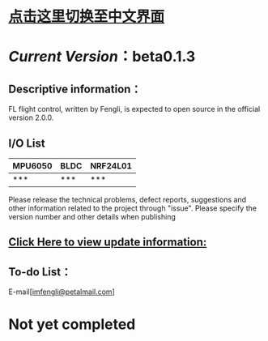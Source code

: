 # [点击这里切换至中文界面]
[点击这里切换至中文界面]:https://github.com/ImFengLi/FL_UAV
# ***Current Version***：beta0.1.3

## Descriptive information：
FL flight control, written by Fengli, is expected to open source in the official version 2.0.0.
## I/O List
|MPU6050|BLDC|NRF24L01|
|---|---|---|
| *** | *** | *** |

Please release the technical problems, defect reports, suggestions and other information related to the project through "issue". Please specify the version number and other details when publishing
## [Click Here to view update information:]
[Click Here to view update information:]:https://github.com/ImFengLi/FL_UAV/blob/master/FL_UAV_Update.md

## To-do List：


E-mail[<imfengli@petalmail.com>]

# Not yet completed

